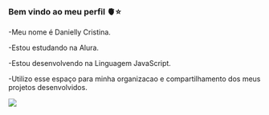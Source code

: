  ### **Bem vindo ao meu perfil** 🫀⭐ 

-Meu nome é Danielly Cristina.

-Estou estudando na Alura.

-Estou desenvolvendo na Linguagem JavaScript.

-Utilizo esse espaço para minha organizacao e compartilhamento dos meus projetos desenvolvidos.

![](https://media1.tenor.com/m/8dha6U81pJ0AAAAC/love-forever-cute.gif)
